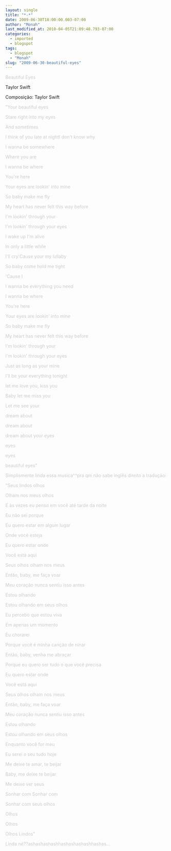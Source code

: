 ```yaml
---
layout: single
title: "*-*"
date: 2009-06-30T18:00:00.003-07:00
author: "Monah"
last_modified_at: 2010-04-05T21:09:48.793-07:00
categories:
  - imported
  - blogspot
tags:
  - blogspot
  - "Monah"
slug: "2009-06-30-beautiful-eyes"
---
```


<span style="color:#cccccc;">Beautiful Eyes

Taylor Swift

Composição: Taylor Swift

<span style="color:#cccccc;">



<span style="color:#cccccc;">"Your beautiful eyes

<span style="color:#cccccc;"> Stare right into my eyes

<span style="color:#cccccc;"> And sometimes

<span style="color:#cccccc;"> I think of you late at nightI don't know why

<span style="color:#cccccc;"> I wanna be somewhere

<span style="color:#cccccc;"> Where you are

<span style="color:#cccccc;"> I wanna be where

<span style="color:#cccccc;"> 

<span style="color:#cccccc;"> You're here

<span style="color:#cccccc;"> Your eyes are lookin' into mine

<span style="color:#cccccc;"> So baby make me fly

<span style="color:#cccccc;"> My heart has never felt this way before

<span style="color:#cccccc;"> I'm lookin' through your

<span style="color:#cccccc;"> I'm lookin' through your eyes

<span style="color:#cccccc;"> 

<span style="color:#cccccc;"> I wake up I'm alive

<span style="color:#cccccc;"> In only a little while

<span style="color:#cccccc;"> I'll cry'Cause your my lullaby

<span style="color:#cccccc;"> So baby come hold me tight

<span style="color:#cccccc;"> 'Cause I

<span style="color:#cccccc;"> I wanna be everything you need

<span style="color:#cccccc;"> I wanna be where

<span style="color:#cccccc;"> 

<span style="color:#cccccc;"> You're here

<span style="color:#cccccc;"> Your eyes are lookin' into mine

<span style="color:#cccccc;"> So baby make me fly

<span style="color:#cccccc;"> My heart has never felt this way before

<span style="color:#cccccc;"> I'm lookin' through your

<span style="color:#cccccc;"> I'm lookin' through your eyes

<span style="color:#cccccc;"> 

<span style="color:#cccccc;"> Just as long as your mine

<span style="color:#cccccc;"> I'll be your everything tonight

<span style="color:#cccccc;"> let me love you, kiss you

<span style="color:#cccccc;"> Baby let me miss you

<span style="color:#cccccc;"> Let me see your

<span style="color:#cccccc;"> dream about

<span style="color:#cccccc;"> dream about

<span style="color:#cccccc;"> dream about your eyes

<span style="color:#cccccc;"> eyes

<span style="color:#cccccc;"> eyes

<span style="color:#cccccc;"> beautiful eyes"

<span style="color:#cccccc;">

<span style="color:#cccccc;">Simplismente linda essa musica^^pra qm não sabe inglês direito a tradução:

<span style="color:#cccccc;">

<span style="color:#cccccc;">"Seus lindos olhos

<span style="color:#cccccc;"> Olham nos meus olhos

<span style="color:#cccccc;"> E às vezes eu penso em você até tarde da noite

<span style="color:#cccccc;"> Eu não sei porque

<span style="color:#cccccc;"> Eu quero estar em algum lugar

<span style="color:#cccccc;"> Onde você esteja

<span style="color:#cccccc;"> Eu quero estar onde

<span style="color:#cccccc;"> 

<span style="color:#cccccc;"> Você está aqui

<span style="color:#cccccc;"> Seus olhos olham nos meus

<span style="color:#cccccc;"> Então, baby, me faça voar

<span style="color:#cccccc;"> Meu coração nunca sentiu isso antes

<span style="color:#cccccc;"> Estou olhando

<span style="color:#cccccc;"> Estou olhando em seus olhos

<span style="color:#cccccc;"> 

<span style="color:#cccccc;"> Eu percebo que estou viva

<span style="color:#cccccc;"> Em apenas um momento

<span style="color:#cccccc;"> Eu chorarei

<span style="color:#cccccc;"> Porque você é minha canção de ninar

<span style="color:#cccccc;"> Então, baby, venha me abraçar

<span style="color:#cccccc;"> Porque eu quero ser tudo o que você precisa

<span style="color:#cccccc;"> Eu quero estar onde

<span style="color:#cccccc;"> 

<span style="color:#cccccc;"> Você está aqui

<span style="color:#cccccc;"> Seus olhos olham nos meus

<span style="color:#cccccc;"> Então, baby, me faça voar

<span style="color:#cccccc;"> Meu coração nunca sentiu isso antes

<span style="color:#cccccc;"> Estou olhando

<span style="color:#cccccc;"> Estou olhando em seus olhos

<span style="color:#cccccc;"> 

<span style="color:#cccccc;"> Enquanto você for meu

<span style="color:#cccccc;"> Eu serei o seu tudo hoje

<span style="color:#cccccc;"> Me deixe te amar, te beijar

<span style="color:#cccccc;"> Baby, me deixe te beijar

<span style="color:#cccccc;"> Me deixe ver seus

<span style="color:#cccccc;"> Sonhar com Sonhar com

<span style="color:#cccccc;"> Sonhar com seus olhos

<span style="color:#cccccc;"> Olhos

<span style="color:#cccccc;"> Olhos

<span style="color:#cccccc;"> Olhos Lindos"

<span style="color:#cccccc;">

<span style="color:#cccccc;">

<span style="color:#cccccc;">Linda né??ashashashashhashashashashhashas...

